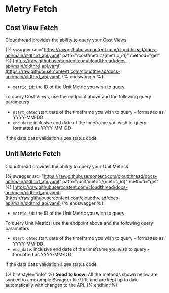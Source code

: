 # Metry Fetch

## Cost View Fetch

Cloudthread provides the ability to query your Cost Views.

{% swagger src="https://raw.githubusercontent.com/cloudthread/docs-api/main/cldthrd_api.yaml" path="/cost/metric/{metric_id}" method="get" %}
[https://raw.githubusercontent.com/cloudthread/docs-api/main/cldthrd_api.yaml](https://raw.githubusercontent.com/cloudthread/docs-api/main/cldthrd_api.yaml)
{% endswagger %}

* `metric_id`: the ID of the Unit Metric you wish to query.

To query Cost Views, use the endpoint above and the following query parameters

* `start_date`: start date of the timeframe you wish to query - formatted as YYYY-MM-DD
* `end_date`: inclusive end date of the timeframe you wish to query - formatted as YYYY-MM-DD

If the data pass validation a `200` status code.

## Unit Metric Fetch

Cloudthread provides the ability to query your Unit Metrics.

{% swagger src="https://raw.githubusercontent.com/cloudthread/docs-api/main/cldthrd_api.yaml" path="/unit/metric/{metric_id}" method="get" %}
[https://raw.githubusercontent.com/cloudthread/docs-api/main/cldthrd_api.yaml](https://raw.githubusercontent.com/cloudthread/docs-api/main/cldthrd_api.yaml)
{% endswagger %}

* `metric_id`: the ID of the Unit Metric you wish to query.

To query Unit Metrics, use the endpoint above and the following query parameters

* `start_date`: start date of the timeframe you wish to query - formatted as YYYY-MM-DD
* `end_date`: inclusive end date of the timeframe you wish to query - formatted as YYYY-MM-DD

If the data pass validation a `200` status code.

{% hint style="info" %}
**Good to know:** All the methods shown below are synced to an example Swagger file URL and are kept up to date automatically with changes to the API.
{% endhint %}
